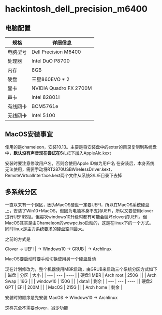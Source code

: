 # hackintosh_dell_precision_m6400

## 电脑配置
| 规格   | 详细信息 |
| -------- | ---------- |
| 电脑型号 | Dell Precision M6400 |
| 处理器 | Intel DuO P8700 |
| 内存 | 8GB |
| 硬盘 | 三星860EVO * 2 |
| 显卡 | NVIDIA Quadro FX 2700M |
| 声卡 | Intel 82801I |
| 有线网卡 | BCM5761e |
| 无线网卡 | Intel 5100 |

## MacOS安装事宜
使用的是chameleon，安装10.13。主要是将安装盘中的exter的目录复制到系统盘中，**默认没有声音现在尝试在S**/L/E下加入AppleAlc.kext

安装时要注意修改用户名，否则会使用Apple ID做为用户名
在安装后，本身系统无法使用，需要手动将RT2870USBWirelessDriver.kext，RemoteVirtualInterface.kext两个文件从系统S/L/E目录下去掉

## 多系统分区
一直以来有一个误区，因为MacOS硬盘一定要UEFI，所以在MacOS系统硬盘上，安装了Win10+MacOS，但因为电脑本身不支持UEFI，所以又要使用clover进行UEFI模拟。但每次windows10升级时都有可能会破坏clover的UEFI。但MacOS其实是由Chameleon的wowpc.iso启动的，这是在linux下的一个方式。同时linux是主力系统要求的硬盘空间最大。

之前的方式是

Clover -> UEFI | -> Windows10
       -> GRUB | -> Archlinux

MacOS要启动时要手动切换使用另一个硬盘启动

现在计划修改为，整个机器使用MBR启动，由GRUB来启动三个系统分区方式如下
| 磁盘 | 分区 | 大小 |
| --- | --- | ---- |
| 硬盘1 MBR | Arch root | 250G |
| | Arch Swap | 16G |
| | window10 | 150G |
| | data1 | 剩余 |
| --- | --- | ---- |
| 硬盘2 GPT | EFI | 200M |
| | MacOS | 215G |
| | Arch home | 剩余 |

安装时的顺序是先安装 MacOS -> Windows10 -> Archlinux

这样完全不需要clover，减少功能
